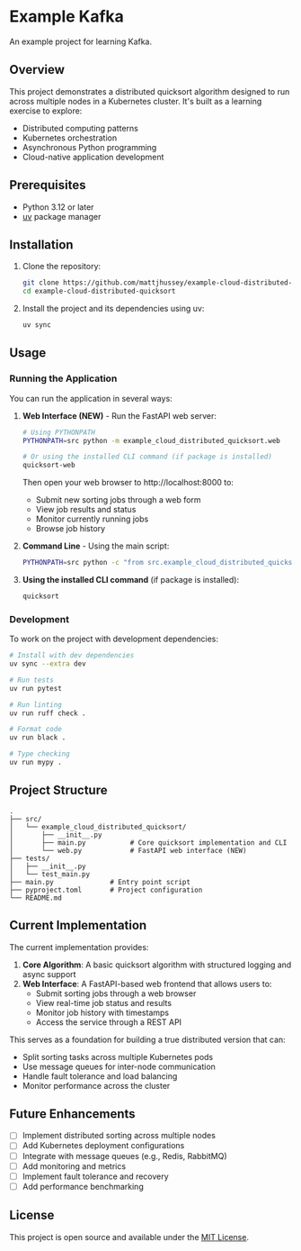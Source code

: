 # Example Kafka

An example project for learning Kafka.

## Overview

This project demonstrates a distributed quicksort algorithm designed to run across multiple nodes in a Kubernetes cluster. It's built as a learning exercise to explore:

- Distributed computing patterns
- Kubernetes orchestration
- Asynchronous Python programming
- Cloud-native application development

## Prerequisites

- Python 3.12 or later
- [uv](https://github.com/astral-sh/uv) package manager

## Installation

1. Clone the repository:
   ```bash
   git clone https://github.com/mattjhussey/example-cloud-distributed-quicksort.git
   cd example-cloud-distributed-quicksort
   ```

2. Install the project and its dependencies using uv:
   ```bash
   uv sync
   ```

## Usage

### Running the Application

You can run the application in several ways:

1. **Web Interface (NEW)** - Run the FastAPI web server:
   ```bash
   # Using PYTHONPATH
   PYTHONPATH=src python -m example_cloud_distributed_quicksort.web
   
   # Or using the installed CLI command (if package is installed)
   quicksort-web
   ```
   
   Then open your web browser to http://localhost:8000 to:
   - Submit new sorting jobs through a web form
   - View job results and status
   - Monitor currently running jobs
   - Browse job history

2. **Command Line** - Using the main script:
   ```bash
   PYTHONPATH=src python -c "from src.example_cloud_distributed_quicksort.main import cli_main; cli_main()"
   ```

3. **Using the installed CLI command** (if package is installed):
   ```bash
   quicksort
   ```

### Development

To work on the project with development dependencies:

```bash
# Install with dev dependencies
uv sync --extra dev

# Run tests
uv run pytest

# Run linting
uv run ruff check .

# Format code
uv run black .

# Type checking
uv run mypy .
```

## Project Structure

```
.
├── src/
│   └── example_cloud_distributed_quicksort/
│       ├── __init__.py
│       ├── main.py           # Core quicksort implementation and CLI
│       └── web.py            # FastAPI web interface (NEW)
├── tests/
│   ├── __init__.py
│   └── test_main.py
├── main.py              # Entry point script
├── pyproject.toml       # Project configuration
└── README.md
```

## Current Implementation

The current implementation provides:

1. **Core Algorithm**: A basic quicksort algorithm with structured logging and async support
2. **Web Interface**: A FastAPI-based web frontend that allows users to:
   - Submit sorting jobs through a web browser
   - View real-time job status and results
   - Monitor job history with timestamps
   - Access the service through a REST API

This serves as a foundation for building a true distributed version that can:

- Split sorting tasks across multiple Kubernetes pods
- Use message queues for inter-node communication
- Handle fault tolerance and load balancing
- Monitor performance across the cluster

## Future Enhancements

- [ ] Implement distributed sorting across multiple nodes
- [ ] Add Kubernetes deployment configurations
- [ ] Integrate with message queues (e.g., Redis, RabbitMQ)
- [ ] Add monitoring and metrics
- [ ] Implement fault tolerance and recovery
- [ ] Add performance benchmarking

## License

This project is open source and available under the [MIT License](LICENSE).
